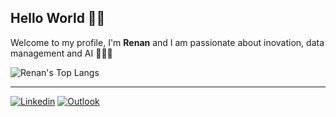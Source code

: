 ## Hello World 👋🏾

Welcome to my profile, I'm **Renan** and I am passionate about inovation, data management and AI 🙋🏾‍♂️
          
<!-- ![Renan's GitHub stats](https://github-readme-stats.vercel.app/api?username=renanss4&show_icons=true&theme=dark) -->

![Renan's Top Langs](https://github-readme-stats.vercel.app/api/top-langs/?username=renanss4&layout=compact&theme=dark&)

---

<div text-align="center">
  
[![Linkedin](https://img.shields.io/badge/LinkedIn-0077B5?style=for-the-badge&logo=linkedin&logoColor=white)](https://www.linkedin.com/in/renan-silva04/)
[![Outlook](https://img.shields.io/badge/Microsoft_Outlook-0078D4?style=for-the-badge&logo=microsoft-outlook&logoColor=white)](mailto:renansantos.silva04@outlook.com)
  
</div>

